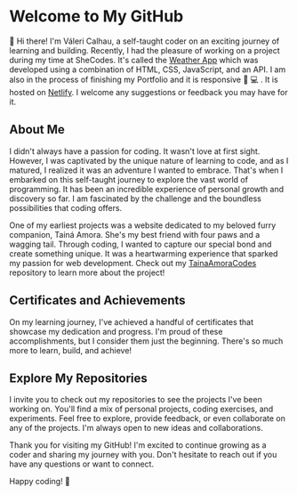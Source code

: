 # Welcome to My GitHub
👋 Hi there! I'm Váleri Calhau, a self-taught coder on an exciting journey of learning and building. Recently, I had the pleasure of working on a project during my time at SheCodes. It's called the [Weather App](https://github.com/valeridev/weathershecodesplus.html/blob/main/index.html) which was developed using a combination of HTML, CSS, JavaScript, and an API.  I am also in the process of finishing my Portfolio and it is responsive 📱 💻 . It is hosted on [Netlify](https://spontaneous-daifuku-a0a74c.netlify.app/). I welcome any suggestions or feedback you may have for it.
## About Me

I didn't always have a passion for coding. It wasn't love at first sight. However, I was captivated by the unique nature of learning to code, and as I matured, I realized it was an adventure I wanted to embrace. That's when I embarked on this self-taught journey to explore the vast world of programming. It has been an incredible experience of personal growth and discovery so far. I am fascinated by the challenge and the boundless possibilities that coding offers.

One of my earliest projects was a website dedicated to my beloved furry companion, Tainá Amora. She's my best friend with four paws and a wagging tail. Through coding, I wanted to capture our special bond and create something unique. It was a heartwarming experience that sparked my passion for web development.
Check out my [TainaAmoraCodes](https://github.com/valeridev/TainaAmoraCodes) repository to learn more about the project!

## Certificates and Achievements

On my learning journey, I've achieved a handful of certificates that showcase my dedication and progress. I'm proud of these accomplishments, but I consider them just the beginning. There's so much more to learn, build, and achieve!

## Explore My Repositories

I invite you to check out my repositories to see the projects I've been working on. You'll find a mix of personal projects, coding exercises, and experiments. Feel free to explore, provide feedback, or even collaborate on any of the projects. I'm always open to new ideas and collaborations.

Thank you for visiting my GitHub! I'm excited to continue growing as a coder and sharing my journey with you. Don't hesitate to reach out if you have any questions or want to connect.

Happy coding! 🚀

